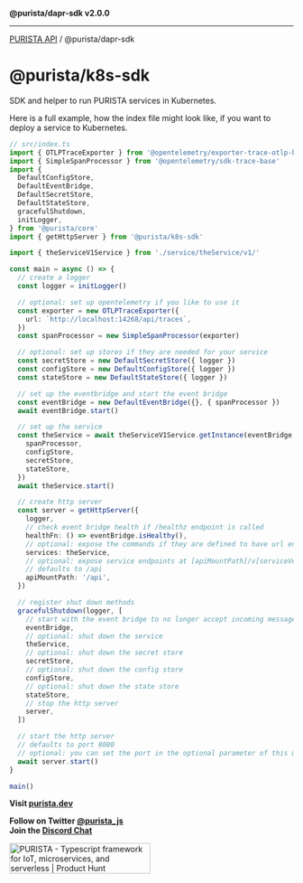 **@purista/dapr-sdk v2.0.0**

***

[PURISTA API](../../packages.md) / @purista/dapr-sdk

# @purista/k8s-sdk

SDK and helper to run PURISTA services in Kubernetes.

Here is a full example, how the index file might look like, if you want to deploy a service to Kubernetes.

```typescript
// src/index.ts
import { OTLPTraceExporter } from '@opentelemetry/exporter-trace-otlp-http'
import { SimpleSpanProcessor } from '@opentelemetry/sdk-trace-base'
import {
  DefaultConfigStore,
  DefaultEventBridge,
  DefaultSecretStore,
  DefaultStateStore,
  gracefulShutdown,
  initLogger,
} from '@purista/core'
import { getHttpServer } from '@purista/k8s-sdk'

import { theServiceV1Service } from './service/theService/v1/'

const main = async () => {
  // create a logger
  const logger = initLogger()

  // optional: set up opentelemetry if you like to use it
  const exporter = new OTLPTraceExporter({
    url: `http://localhost:14268/api/traces`,
  })
  const spanProcessor = new SimpleSpanProcessor(exporter)

  // optional: set up stores if they are needed for your service
  const secretStore = new DefaultSecretStore({ logger })
  const configStore = new DefaultConfigStore({ logger })
  const stateStore = new DefaultStateStore({ logger })

  // set up the eventbridge and start the event bridge
  const eventBridge = new DefaultEventBridge({}, { spanProcessor })
  await eventBridge.start()

  // set up the service
  const theService = await theServiceV1Service.getInstance(eventBridge, {
    spanProcessor,
    configStore,
    secretStore,
    stateStore,
  })
  await theService.start()

  // create http server
  const server = getHttpServer({
    logger,
    // check event bridge health if /healthz endpoint is called
    healthFn: () => eventBridge.isHealthy(),
    // optional: expose the commands if they are defined to have url endpoint
    services: theService,
    // optional: expose service endpoints at [apiMountPath]/v[serviceVersion]/[path defined for command]
    // defaults to /api
    apiMountPath: '/api',
  })

  // register shut down methods
  gracefulShutdown(logger, [
    // start with the event bridge to no longer accept incoming messages
    eventBridge,
    // optional: shut down the service
    theService,
    // optional: shut down the secret store
    secretStore,
    // optional: shut down the config store
    configStore,
    // optional: shut down the state store
    stateStore,
    // stop the http server
    server,
  ])

  // start the http server
  // defaults to port 8080
  // optional: you can set the port in the optional parameter of this method
  await server.start()
}

main()
```

**Visit [purista.dev](https://purista.dev)**

**Follow on Twitter [@purista_js](https://twitter.com/purista_js)**  
**Join the [Discord Chat](https://discord.gg/9feaUm3H2v)**

<a href="https://www.producthunt.com/posts/purista?utm_source=badge-featured&utm_medium=badge&utm_souce=badge-purista" target="_blank"><img src="https://api.producthunt.com/widgets/embed-image/v1/featured.svg?post_id=386519&theme=light" alt="PURISTA - Typescript&#0032;framework&#0032;for&#0032;IoT&#0044;&#0032;microservices&#0044;&#0032;and&#0032;serverless | Product Hunt" style="width: 250px; height: 54px;" width="250" height="54" /></a>
